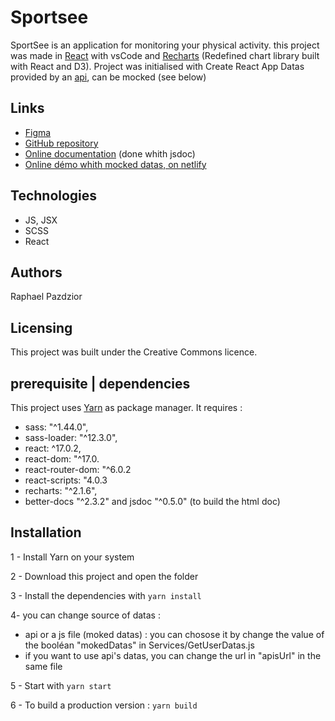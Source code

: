 # Sportsee

SportSee is an application for monitoring your physical activity. 
this project was made in [React](https://reactjs.org/) with vsCode and [Recharts](https://recharts.org/) (Redefined chart library built with React and D3).
Project was initialised with Create React App
Datas provided by an [api](https://github.com/OpenClassrooms-Student-Center/P9-front-end-dashboard), can be mocked (see below)


## Links

- [Figma](https://www.figma.com/file/BMomGVZqLZb811mDMShpLu/UI-design-Sportify-FR?node-id=0%3A1)
- [GitHub repository](https://github.com/rpceri/RaphaelPazdzior_12_12112021)
- [Online documentation](https://rpceri.github.io/RaphaelPazdzior_12_12112021/) (done whith jsdoc)
- [Online démo whith mocked datas, on netlify](https://romantic-blackwell-07ec1a.netlify.app/user/18)

## Technologies
- JS, JSX
- SCSS 
- React


## Authors

Raphael Pazdzior


## Licensing

This project was built under the Creative Commons licence.


## prerequisite | dependencies

This project uses [Yarn](https://yarnpkg.com/) as package manager.
It requires :
- sass: "^1.44.0",
- sass-loader: "^12.3.0",
- react: ^17.0.2,
- react-dom: "^17.0.
- react-router-dom: "^6.0.2
- react-scripts: "4.0.3
- recharts: "^2.1.6",
- better-docs "^2.3.2" and jsdoc "^0.5.0" (to build the html doc)

## Installation

1 - Install Yarn on your system

2 - Download this project and open the folder

3 - Install the dependencies with `yarn install`

4- you can change source of datas : 
* api or a js file (moked datas) : you can chosose it by change the value of the booléan "mokedDatas" in Services/GetUserDatas.js 
* if  you want to use api's datas, you can change the url in "apisUrl" in  the same file

5 - Start with `yarn start`

6 - To build a production version : `yarn build`
